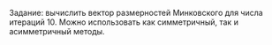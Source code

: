 Задание: вычислить вектор размерностей Минковского для числа итераций 10. Можно использовать как симметричный, так и асимметричный методы.
